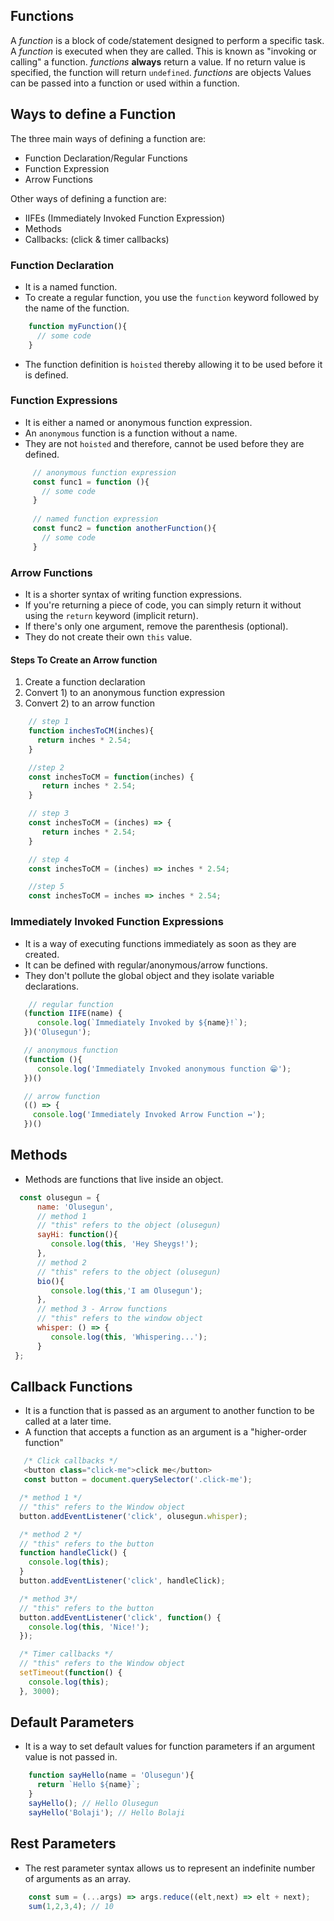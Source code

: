 ## Functions

A _function_ is a block of code/statement designed to perform a specific task. 
A _function_ is executed when they are called. This is known as "invoking or calling" a function.
_functions_ __always__ return a value.  If no return value is specified, the function will return `undefined`.
_functions_ are objects
Values can be passed into a function or used within a function.


## Ways to define a Function

The three main ways of defining a function are:

- Function Declaration/Regular Functions
- Function Expression
- Arrow Functions

Other ways of defining a function are:

- IIFEs (Immediately Invoked Function Expression)
- Methods
- Callbacks:  (click & timer callbacks)

### Function Declaration

- It is a named function.
- To create a regular function, you use the `function` keyword followed by the name of the function.

```js
    function myFunction(){
      // some code
    }
```
- The function definition is `hoisted` thereby allowing it to be used before it is defined.

### Function Expressions

- It is either a named or anonymous  function expression.
- An `anonymous` function is a function without a name.
- They are not `hoisted` and therefore, cannot be used before they are defined.

```js
     // anonymous function expression
     const func1 = function (){
       // some code
     }
     
     // named function expression
     const func2 = function anotherFunction(){
       // some code
     }
```

### Arrow Functions

- It is a shorter syntax of writing function expressions.
- If you're returning a piece of code, you can simply return it without using the `return` keyword (implicit return).
- If there's only one argument, remove the parenthesis (optional).
- They do not create their own `this` value.

#### Steps To Create an Arrow function

1) Create a function declaration
2) Convert 1) to an anonymous function expression
3) Convert 2) to an arrow function

```js
    // step 1
    function inchesToCM(inches){
      return inches * 2.54;
    } 
```

```js
    //step 2
    const inchesToCM = function(inches) {  
       return inches * 2.54;
    }
```

```js
    // step 3
    const inchesToCM = (inches) => {
       return inches * 2.54;
    }
```
```js
    // step 4
    const inchesToCM = (inches) => inches * 2.54;
```
```js
    //step 5
    const inchesToCM = inches => inches * 2.54;
```


### Immediately Invoked Function Expressions

- It is a way of executing functions immediately as soon as they are created.
- It can be defined with regular/anonymous/arrow functions.
- They don't pollute the global object and they isolate variable declarations.

```js
    // regular function
   (function IIFE(name) {
      console.log(`Immediately Invoked by ${name}!`);
   })('Olusegun');

   // anonymous function
   (function (){
      console.log('Immediately Invoked anonymous function 😁');
   })()

   // arrow function
   (() => {
     console.log('Immediately Invoked Arrow Function ↔️');
   })()
```

## Methods

- Methods are functions that live inside an object.

```js
  const olusegun = {
      name: 'Olusegun',
      // method 1
      // "this" refers to the object (olusegun)
      sayHi: function(){ 
         console.log(this, 'Hey Sheygs!');
      },
      // method 2
      // "this" refers to the object (olusegun)
      bio(){
         console.log(this,'I am Olusegun'); 
      },
      // method 3 - Arrow functions
      // "this" refers to the window object
      whisper: () => {
         console.log(this, 'Whispering...'); 
      }
 };

```

## Callback Functions

- It is a function that is passed as an argument to another function to be called at a later time.
- A function that accepts a function as an argument is a "higher-order function"

```js
   /* Click callbacks */
   <button class="click-me">click me</button>
   const button = document.querySelector('.click-me');

  /* method 1 */
  // "this" refers to the Window object
  button.addEventListener('click', olusegun.whisper);

  /* method 2 */
  // "this" refers to the button
  function handleClick() {
    console.log(this);
  }
  button.addEventListener('click', handleClick);

  /* method 3*/
  // "this" refers to the button
  button.addEventListener('click', function() {
    console.log(this, 'Nice!');
  });

  /* Timer callbacks */
  // "this" refers to the Window object
  setTimeout(function() {
    console.log(this);
  }, 3000); 

```

## Default Parameters

- It is a way to set default values for function parameters if an argument value is not passed in.

```js
    function sayHello(name = 'Olusegun'){
      return `Hello ${name}`;
    }
    sayHello(); // Hello Olusegun
    sayHello('Bolaji'); // Hello Bolaji
```

## Rest Parameters 

- The rest parameter syntax allows us to represent an indefinite number of arguments as an array.

```js
    const sum = (...args) => args.reduce((elt,next) => elt + next);
    sum(1,2,3,4); // 10
```
